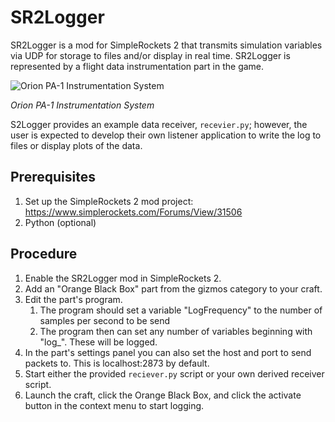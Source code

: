# SR2Logger
SR2Logger is a mod for SimpleRockets 2 that transmits simulation variables via UDP for storage to files and/or display in real time. SR2Logger is represented by a flight data instrumentation part in the game.

![Orion PA-1 Instrumentation System](https://www.nasa.gov/sites/default/files/images/503496main_Orion_PA-1_inst_system_226.jpg)

_Orion PA-1 Instrumentation System_

S2Logger provides an example data receiver, `recevier.py`; however, the user is expected to develop their own listener application to write the log to files or display plots of the data.

## Prerequisites

 1. Set up the SimpleRockets 2 mod project: https://www.simplerockets.com/Forums/View/31506
 2. Python (optional)
 
## Procedure

 1. Enable the SR2Logger mod in SimpleRockets 2.
 2. Add an "Orange Black Box" part from the gizmos category to your craft.
 3. Edit the part's program.
     1. The program should set a variable "LogFrequency" to the number of samples per second to be send
     2. The program then can set any number of variables beginning with "log_". These will be logged.
 4. In the part's settings panel you can also set the host and port to send packets to. This is localhost:2873 by default.
 5. Start either the provided `reciever.py` script or your own derived receiver script.
 6. Launch the craft, click the Orange Black Box, and click the activate button in the context menu to start logging.
 
 
